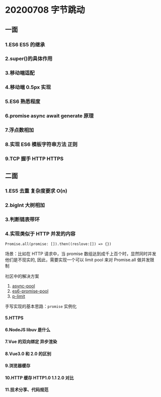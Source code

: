 # 20200708 字节跳动

## 一面

### 1.ES6 ES5 的继承
### 2.super()的具体作用
### 3.移动端适配
### 4.移动端 0.5px 实现
### 5.ES6 熟悉程度
### 6.promise async await generate 原理
### 7.浮点数相加
### 8.实现 ES6 模板字符串方法 正则
### 9.TCP 握手 HTTP HTTPS

## 二面

### 1.ES5 去重 复杂度要求 O(n)

### 2.bigInt 大树相加

### 3.判断链表带环

### 4.实现类似于 HTTP 并发的内容

`Promise.all(promise: []).then((reslove:[]) => {})`

场景：比如在 HTTP 请求中，当 promise 数组达到成千上百个时，显然同时并发他们是不现实的, 因此，需要实现一个可以 limit pool 来对 Promise.all 做并发限制

社区中的解决方案

1. [async-pool](https://github.com/rxaviers/async-pool)
2. [es6-promise-pool](https://github.com/timdp/es6-promise-pool)
3. [p-limit](https://github.com/sindresorhus/p-limit)

手写实现的基本思路：`promise` 实例化

#### 5.HTTPS

#### 6.NodeJS libuv 是什么

#### 7.Vue 的双向绑定 异步渲染

#### 8.Vue3.0 和 2.0 的区别

#### 9.浏览器缓存

#### 10.HTTP 缓存 HTTP1.0 1.1 2.0 对比

#### 11.技术分享、代码规范
